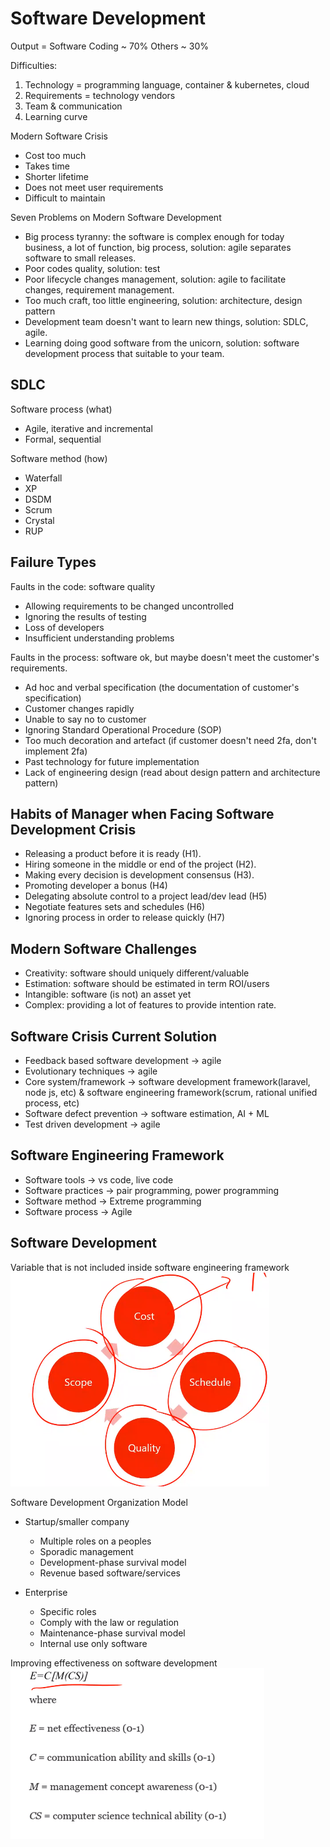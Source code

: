 # Software Development
Output = Software
Coding ~ 70%
Others ~ 30%

Difficulties:
1. Technology = programming language, container & kubernetes, cloud
2. Requirements = technology vendors
3. Team & communication
4. Learning curve

Modern Software Crisis
- Cost too much
- Takes time
- Shorter lifetime
- Does not meet user requirements
- Difficult to maintain

Seven Problems on Modern Software Development
- Big process tyranny: the software is complex enough for today business, a lot of function, big process, solution: agile separates software to small releases.
- Poor codes quality, solution: test
- Poor lifecycle changes management, solution: agile to facilitate changes, requirement management.
- Too much craft, too little engineering, solution: architecture, design pattern
- Development team doesn't want to learn new things, solution: SDLC, agile.
- Learning doing good software from the unicorn, solution: software development process that suitable to your team.

## SDLC
Software process (what)
- Agile, iterative and incremental
- Formal, sequential

Software method (how)
- Waterfall
- XP
- DSDM
- Scrum
- Crystal
- RUP

## Failure Types
Faults in the code: software quality
- Allowing requirements to be changed uncontrolled
- Ignoring the results of testing
- Loss of developers
- Insufficient understanding problems

Faults in the process: software ok, but maybe doesn't meet the customer's requirements.
- Ad hoc and verbal specification (the documentation of customer's specification)
- Customer changes rapidly 
- Unable to say no to customer
- Ignoring Standard Operational Procedure (SOP)
- Too much decoration and artefact (if customer doesn't need 2fa, don't implement 2fa)
- Past technology for future implementation
- Lack of engineering design (read about design pattern and architecture pattern)

## Habits of Manager when Facing Software Development Crisis
- Releasing a product before it is ready (H1).
- Hiring someone in the middle or end of the project (H2).
- Making every decision is development consensus (H3).
- Promoting developer a bonus (H4)
- Delegating absolute control to a project lead/dev lead (H5)
- Negotiate features sets and schedules (H6)
- Ignoring process in order to release quickly (H7)

## Modern Software Challenges
- Creativity: software should uniquely different/valuable
- Estimation: software should be estimated in term ROI/users
- Intangible: software (is not) an asset yet
- Complex: providing a lot of features to provide intention rate.

## Software Crisis Current Solution
- Feedback based software development -> agile
- Evolutionary techniques -> agile
- Core system/framework -> software development framework(laravel, node js, etc) & software engineering framework(scrum, rational unified process, etc)
- Software defect prevention -> software estimation, AI + ML
- Test driven development -> agile

## Software Engineering Framework
- Software tools -> vs code, live code
- Software practices -> pair programming, power programming
- Software method -> Extreme programming
- Software process -> Agile

## Software Development
Variable that is not included inside software engineering framework
![](attachments/Pasted%20image%2020211006101951.png)

Software Development Organization Model
- Startup/smaller company
	- Multiple roles on a peoples
	- Sporadic management
	- Development-phase survival model
	- Revenue based software/services

- Enterprise
	- Specific roles
	- Comply with the law or regulation
	- Maintenance-phase survival model
	- Internal use only software

Improving effectiveness on software development
![](attachments/Pasted%20image%2020211006102410.png)

